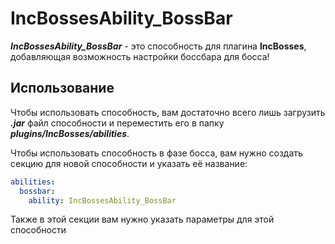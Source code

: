 # IncBossesAbility_BossBar
**_IncBossesAbility_BossBar_** - это способность для плагина **IncBosses**, добавляющая возможность настройки боссбара для босса!

## Использование
Чтобы использовать способность, вам достаточно всего лишь загрузить **_.jar_** файл способности и переместить его в папку **_plugins/IncBosses/abilities_**.

Чтобы использовать способность в фазе босса, вам нужно создать секцию для новой способности и указать её название:
```yaml
abilities:
  bossbar:
    ability: IncBossesAbility_BossBar
```
Также в этой секции вам нужно указать параметры для этой способности

